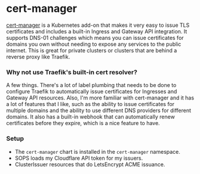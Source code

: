 # cert-manager
[cert-manager](https://cert-manager.io/) is a Kubernetes add-on that makes
it very easy to issue TLS certificates and includes a built-in Ingress and
Gateway API integration. It supports DNS-01 challenges which means you can
issue certificates for domains you own without needing to expose any services
to the public internet. This is great for private clusters or clusters that
are behind a reverse proxy like Traefik.

### Why not use Traefik's built-in cert resolver?
A few things. There's a lot of label plumbing that needs to be done to
configure Traefik to automatically issue certificates for Ingresses and
Gateway API resources. Also, I'm more familiar with cert-manager
and it has a lot of features that I like, such as the ability to issue
certificates for multiple domains and the ability to use different DNS
providers for different domains. It also has a built-in webhook that can
automatically renew certificates before they expire, which is a nice feature
to have.

### Setup
- The `cert-manager` chart is installed in the `cert-manager` namespace.
- SOPS loads my Cloudflare API token for my issuers.
- ClusterIssuer resources that do LetsEncrypt ACME issuance.
